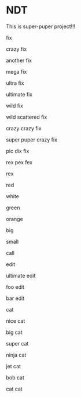 # NDT

This is super-puper project!!!

fix

crazy fix

another fix

mega fix

ultra fix

ultimate fix

wild fix

wild scattered fix

crazy crazy fix

super puper crazy fix

pic dix fix

rex pex fex

rex

red

white

green

orange

big

small

call

edit

ultimate edit

foo edit

bar edit

cat

nice cat

big cat

super cat

ninja cat

jet cat

bob cat

cat cat